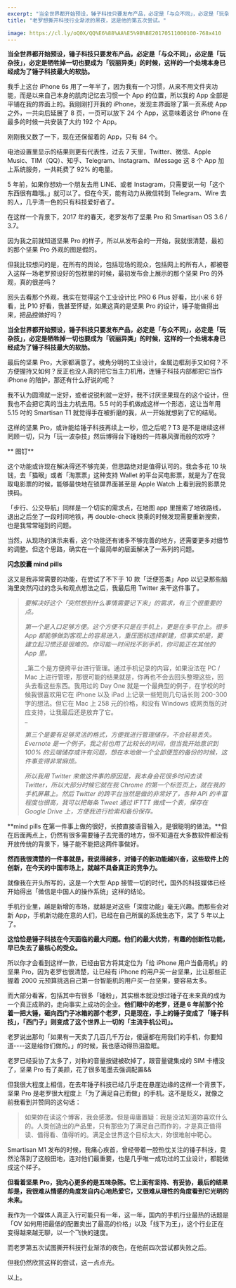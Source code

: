```yaml
---
excerpt: "当全世界都开始预设，锤子科技只要发布产品，必定是「与众不同」，必定是「玩杂技」，必定是牺牲掉一切也要成为「锐丽异类」的时候，这样的一个处境本身已经成为了锤子科技最大的软肋。"
title: "老罗想撕开科技行业渐浓的黑夜，这是他的第五次尝试。"

image: https://cl.ly/oQ0X/QQ%E6%88%AA%E5%9B%BE20170511000100-768x410
---
```



__当全世界都开始预设，锤子科技只要发布产品，必定是「与众不同」，必定是「玩杂技」，必定是牺牲掉一切也要成为「锐丽异类」的时候，这样的一个处境本身已经成为了锤子科技最大的软肋。__

我手上这台 iPhone 6s 用了一年半了，因为我有一个习惯，从来不用文件夹功能，而是以来自己本身的肌肉记忆去习惯一个 App 的位置，所以我的 App 全部是平铺在我的界面上的。我刚刚打开我的 iPhone，发现主界面除了第一页系统 App 之外，一共向后延展了 8 页，一页可以放下 24 个 App，这意味着这台 iPhone 在最多的时候一共安装了大约 192 个 App。

刚刚我又数了一下，现在还保留着的 App，只有 84 个。

电池设置里显示的结果则更有代表性，过去 7 天里，Twitter、微信、Apple Music、TIM（QQ）、知乎、Telegram、Instagram、iMessage 这 8 个 App 加上系统服务，一共耗费了 92% 的电量。

5 年前，如果你想劝一个朋友去用 LINE、或者 Instagram，只需要说一句「这个东西很有趣哦。」就可以了。但在今天，能有动力从微信转到 Telegram、Wire 去的人，几乎清一色的只有科技爱好者了。

在这样一个背景下，2017 年的春天，老罗发布了坚果 Pro 和 Smartisan OS 3.6 / 3.7。

因为我之前就知道坚果 Pro 的样子，所以从发布会的一开始，我就很清楚，最初的那个坚果 Pro 外观的图是假的。

但我比较想问的是，在所有的舆论，包括现场的观众，包括网上的所有人，都被卷入这样一场老罗预设好的包袱里的时候，最初发布会上展示的那个坚果 Pro 的外观，真的很差吗？

回头去看那个外观，我实在觉得这个工业设计比 PRO 6 Plus 好看，比小米 6 好看，比 P10 好看，我甚至怀疑，如果这真的是坚果 Pro 的设计，锤子能做得出来，把品控做好吗？

**当全世界都开始预设，锤子科技只要发布产品，必定是「与众不同」，必定是「玩杂技」，必定是牺牲掉一切也要成为「锐丽异类」的时候，这样的一个处境本身已经成为了锤子科技最大的软肋。**

最后的坚果 Pro，大家都满意了。棱角分明的工业设计，金属边框刮手又如何？不方便握持又如何？反正也没人真的把它当主力机用，连锤子科技内部都把它当作 iPhone 的陪护，那还有什么好说的呢？

我不认为圆滑就一定好，或者说锐利就一定好，我不讨厌坚果现在的这个设计，但我也不会把它真的当主力机去用。5.5 吋的手机做成这样一个形态，这让当年用 5.15 吋的 Smartisan T1 就觉得手在被折磨的我，从一开始就想到了它的结局。

这样的坚果 Pro，或许能给锤子科技再续上一秒，但之后呢？T3 是不是继续这样罔顾一切，只为「玩一波杂技」然后博得台下锤粉的一阵暴风骤雨般的欢呼？

** 图钉**

这个功能或许现在解决得还不够完美，但思路绝对是值得认可的。我会多花 10 块钱，去「猫眼」或者「淘票票」这种支持 Wallet 的平台买电影票，就是为了在我取电影票的时候，能够最快地在锁屏界面甚至是 Apple Watch 上看到我的影票兑换码。

「步行、公交导航」同样是一个切实的需求点，在地图 app 里搜索了地铁路线，退出之后坐了一段时间地铁，再 double-check 换乘的时候发现需要重新搜索，也是我常常碰到的问题。

当然，从现场的演示来看，这个功能还有诸多不够完善的地方，还需要更多对细节的调整。但这个思路，确实在一个最简单的层面解决了一系列的问题。

**闪念胶囊 mind pills**

这又是我非常需要的功能，在尝试了不下于 10 款「泛便签类」App 以记录那些脑海里突然闪过的念头和观点想法之后，我最后用 Twitter 来干这件事了。

> _要解决好这个「突然想到什么事情需要记下来」的需求，有三个很重要的点。_
> 
> _第一个是入口足够方便。这个方便不只是在手机上，更是在多平台上。很多 App 都能够做到客观上的容易进入，重压图标选择新建，但事实却是，要建立起习惯还是很难的。你可能一时间找不到手机，你可能正在其他的 App 里。_
> 
> _第二个是方便跨平台进行管理。通过手机记录的内容，如果没法在 PC / Mac 上进行管理，那很可能的结果就是，你再也不会去回头整理这些，回头去看这些东西。我用过的 Day One 就是一个最典型的例子，在学校的时候我很喜欢用它在 iPhone 以及 iPad 上记录一些短则几句话长则 200-300 字的想法。但它在 Mac 上 258 元的价格，和没有 Windows 或网页版的对应支持，让我最后还是放弃了它。  
_
> 
> _第三个是要有足够灵活的格式，方便我进行管理储存，不会轻易丢失。Evernote 是一个例子，我之前也用了比较长的时间，但当我开始意识到 100% 的云端储存或许有问题，想在本地做一个全部便签的备份的时候，这件事变得非常麻烦。_
> 
> _所以我用 Twitter 来做这件事的原因是，我本身会花很多时间去读 Twitter，所以大部分时候它就在我 Chrome 的第一个标签页上，就在我的手机屏幕上。然后 Twitter 的跨平台当然是做的非常好了，各种 API 的丰富程度也很高，我可以把每条 Tweet 通过 IFTTT 做成一个表，保存在 Google Drive 上，方便我进行检索和备份保存。_

**mind pills 在第一件事上做的很好，长按直接语音输入，是很聪明的做法。**但在后面两点上，仍然有很多需要锤子去完善的地方，但不知道在大多数软件都没有开放传统的背景下，锤子能不能把这两件事做好。

**然而我很清楚的一件事就是，我说得越多，对锤子的新功能越兴奋，这些软件上的创新，在今天的中国市场上，就越不具备真正的竞争力。**

就像我在开头所写的，这是一个大型 App 接管一切的时代，国外的科技媒体已经开始得出「微信是中国人的操作系统」这样的结论。

手机行业里，越是新增的市场，就越是对这些「深度功能」毫无兴趣。而那些会对新 App，手机新功能在意的人们，已经在自己所属的系统生态下，呆了 5 年以上了。

**这恰恰是锤子科技在今天面临的最大问题。他们的最大优势，有趣的创新性功能，早已失去了最核心的受众。**

所以你才会看到这样一款，已经由官方将其定位为「给 iPhone 用户当备用机」的坚果 Pro，因为老罗也很清楚，让已经有 iPhone 的用户买一台坚果，比让那些正握着 2000 元预算挑选自己第一台智能机的用户买一台坚果，要容易太多。

而大部分看客，包括其中有很多「锤粉」，其实根本就没想过锤子在未来真的成为一个真正成熟的，走向事实上成功的企业。**他们眼中的老罗，还是 6 年前那个抡着一把大锤，砸向西门子冰箱的那个老罗，只是现在，手上的锤子变成了「锤子科技」，「西门子」则变成了这个世界上一切的「主流手机公司」。**

老罗说出那句「如果有一天卖了几百几千万台，傻逼都在用我们的手机，你要知道----这是给你们做的。」的时候，我也感动得热泪盈眶。

老罗已经妥协了太多了，对称的音量按键被砍掉了，跟音量键集成的 SIM 卡槽没了，坚果 Pro 有了美颜，花了很多笔墨去强调配置&&

但我很大程度上相信，在去年锤子科技已经几乎走在悬崖边缘的这样一个背景下，坚果 Pro 是老罗很大程度上「为了满足自己而做」的手机。这不是贬义，就像之前我看到并赞同的这句话：

> 如果妳在读这个博客，我会感激。但是毋庸置疑：我是没法知道妳喜欢什么的。人类创造出的产品里，只有那些为了满足自己而作的，才是真正值得读、值得看、值得听的。满足全世界这个目标太大，妳很难射中靶心。

Smartisan M1 发布的时候，我痛心疾首，曾经带着一腔热忱关注的锤子科技，竟然沦落到了这般田地，连对他们最重要，也是几乎唯一成功过的工业设计，都能做成这个样子。

**但看着坚果 Pro，我内心更多的是五味杂陈。它上面有坚持、有妥协，最后的结果却是，我很难从情感的角度发自内心地热爱它，又很难从理性的角度看到它光明的未来。**

我作为一个媒体人真正入行可能只有一年，这一年，国内的手机行业最热的话题是「OV 如何用把最低的配置卖出了最高的价格」以及「线下为王」，这个行业正在变得越来越无聊，以一个飞快的速度。

而老罗第五次试图撕开科技行业渐浓的夜色，在他前四次尝试都失败之后。

但我仍然欣赏这样的尝试，这一点点光。

以上。